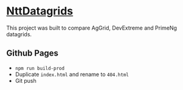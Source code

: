 # [NttDatagrids](https://darkresq14.github.io/ntt-datagrids/)

This project was built to compare AgGrid, DevExtreme and PrimeNg datagrids.

## Github Pages
- `npm run build-prod`
- Duplicate `index.html` and rename to `404.html`
- Git push
